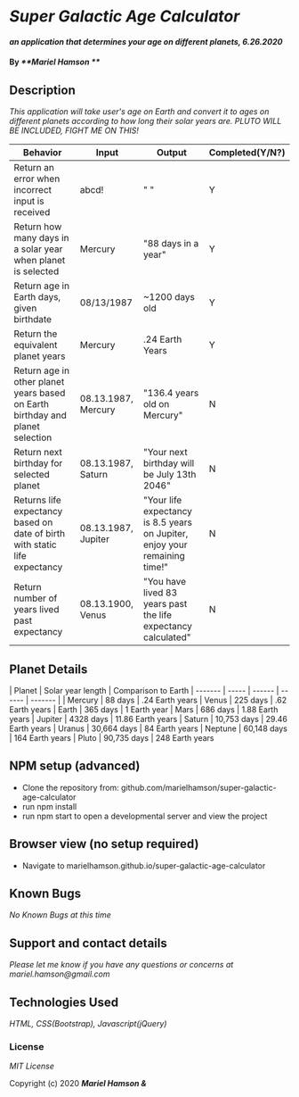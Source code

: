 # _Super Galactic Age Calculator_

#### _an application that determines your age on different planets, 6.26.2020_

#### By _**Mariel Hamson **_

## Description

_This application will take user's age on Earth and convert it to ages on different planets according to how long their solar years are. PLUTO WILL BE INCLUDED, FIGHT ME ON THIS!_

| Behavior | Input | Output |  Completed(Y/N?)  | 
| -------- | ----- | ------ | -------- |
|  Return an error when incorrect input is received |  abcd! | " "   | Y
|  Return how many days in a solar year when planet is selected| Mercury | "88 days in a year"   | Y
|  Return age in Earth days, given birthdate | 08/13/1987 | ~1200 days old | Y
|  Return the equivalent planet years | Mercury | .24 Earth Years | Y
|  Return age in other planet years based on Earth birthday and planet selection |  08.13.1987, Mercury | "136.4 years old on Mercury" | N |
|  Return next birthday for selected planet  | 08.13.1987, Saturn   | "Your next birthday will be July 13th 2046" | N |
|  Returns life expectancy based on date of birth with static life expectancy | 08.13.1987, Jupiter | "Your life expectancy is 8.5 years on Jupiter, enjoy your remaining time!" | N |
| Return number of years lived past expectancy | 08.13.1900, Venus | "You have lived 83 years past the life expectancy calculated" | N



## Planet Details

| Planet |  Solar year length  | Comparison to Earth 
| ------- | ----- | ------ | ------ | ------- |
| Mercury | 88 days | .24 Earth years
| Venus | 225 days | .62 Earth years
| Earth | 365 days | 1 Earth year
| Mars | 686 days | 1.88 Earth years
| Jupiter | 4328 days | 11.86 Earth years
| Saturn | 10,753 days | 29.46 Earth years
| Uranus | 30,664 days | 84 Earth years
| Neptune | 60,148 days | 164 Earth years
| Pluto | 90,735 days | 248 Earth years

## NPM setup (advanced)

* Clone the repository from: github.com/marielhamson/super-galactic-age-calculator
* run npm install
* run npm start to open a developmental server and view the project

## Browser view (no setup required)

* Navigate to marielhamson.github.io/super-galactic-age-calculator

## Known Bugs

_No Known Bugs at this time_

## Support and contact details

_Please let me know if you have any questions or concerns at mariel.hamson@gmail.com_

## Technologies Used

_HTML, CSS(Bootstrap), Javascript(jQuery)_

### License

*MIT License*

Copyright (c) 2020 **_Mariel Hamson &_**